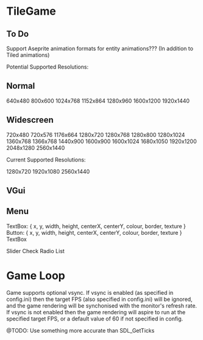 # TileGame

## To Do
Support Aseprite animation formats for entity animations??? (In addition to Tiled animations)

Potential Supported Resolutions:

Normal
---------
640x480
800x600
1024x768
1152x864
1280x960
1600x1200
1920x1440

Widescreen
----------
720x480
720x576
1176x664
1280x720
1280x768
1280x800
1280x1024
1360x768
1366x768
1440x900
1600x900
1600x1024
1680x1050
1920x1200
2048x1280
2560x1440

Current Supported Resolutions:

1280x720
1920x1080
2560x1440

## VGui

Menu
------
TextBox: { x, y, width, height, centerX, centerY, colour, border, texture }
Button: { x, y, width, height, centerX, centerY, colour, border, texture }
    TextBox

Slider
Check
Radio
List

# Game Loop
Game supports optional vsync. If vsync is enabled (as specified in config.ini) then the target FPS (also specified in config.ini)
will be ignored, and the game rendering will be synchonised with the monitor's refresh rate. If vsync is not enabled then the
game rendering will aspire to run at the specified target FPS, or a default value of 60 if not specified in config.

@TODO: Use something more accurate than SDL_GetTicks
